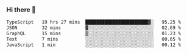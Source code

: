 ### Hi there 👋

<!--
**zhengis-alinur/zhengis-alinur** is a ✨ _special_ ✨ repository because its `README.md` (this file) appears on your GitHub profile.

Here are some ideas to get you started:

- 🔭 I’m currently working on ...
- 🌱 I’m currently learning ...
- 👯 I’m looking to collaborate on ...
- 🤔 I’m looking for help with ...
- 💬 Ask me about ...
- 📫 How to reach me: ...
- 😄 Pronouns: ...
- ⚡ Fun fact: ...
-->

<!--START_SECTION:waka-->

```txt
TypeScript   19 hrs 27 mins  ███████████████████████▓░   95.25 %
JSON         32 mins         ▓░░░░░░░░░░░░░░░░░░░░░░░░   02.69 %
GraphQL      15 mins         ▒░░░░░░░░░░░░░░░░░░░░░░░░   01.23 %
Text         7 mins          ░░░░░░░░░░░░░░░░░░░░░░░░░   00.65 %
JavaScript   1 min           ░░░░░░░░░░░░░░░░░░░░░░░░░   00.12 %
```

<!--END_SECTION:waka-->
